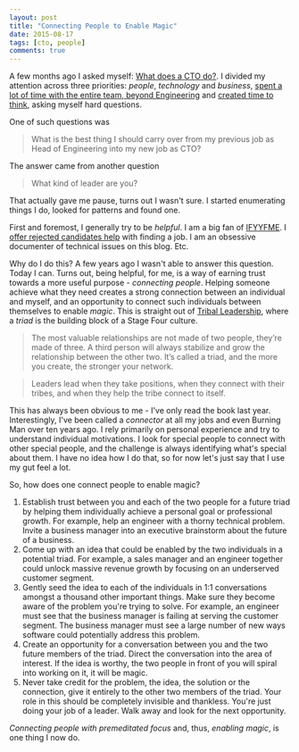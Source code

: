 ```yaml
---
layout: post
title: "Connecting People to Enable Magic"
date: 2015-08-17
tags: [cto, people]
comments: true
---
```

A few months ago I asked myself: [What does a CTO do?](/2015/05/23/what-does-a-cto-do.html). I divided my attention across three priorities: _people_, _technology_ and _business_, [spent a lot of time with the entire team, beyond Engineering](/2015/07/18/what-does-a-cto-do-offering-time-to-the-team.html) and [created time to think](/2015/08/03/what-does-a-cto-do-creating-thinking-time-while-walking-to-work.html), asking myself hard questions.

One of such questions was

> What is the best thing I should carry over from my previous job as Head of Engineering into my new job as CTO?

The answer came from another question

> What kind of leader are you?

That actually gave me pause, turns out I wasn't sure. I started enumerating things I do, looked for patterns and found one.

First and foremost, I generally try to be _helpful_. I am a big fan of [IFYYFME](https://code.dblock.org/2009/09/03/i-f-you-you-f-me-or-how-to-maintain-a-healthy-level-of-communication-across-organizational-boundaries.html). I [offer rejected candidates help](https://code.dblock.org/2013/05/26/how-to-reject-engineering-candidates.html) with finding a job. I am an obsessive documenter of technical issues on this blog. Etc.

Why do I do this? A few years ago I wasn't able to answer this question. Today I can. Turns out, being helpful, for me, is a way of earning trust towards a more useful purpose - _connecting people_. Helping someone achieve what they need creates a strong connection between an individual and myself, and an opportunity to connect such individuals between themselves to enable _magic_. This is straight out of [Tribal Leadership](http://www.triballeadership.net/book), where a _triad_ is the building block of a Stage Four culture.

> The most valuable relationships are not made of two people, they’re made of three. A third person will always stabilize and grow the relationship between the other two. It’s called a triad, and the more you create, the stronger your network.

> Leaders lead when they take positions, when they connect with their tribes, and when they help the tribe connect to itself.

This has always been obvious to me - I've only read the book last year. Interestingly, I've been called a _connector_ at all my jobs and even Burning Man over ten years ago. I rely primarily on personal experience and try to understand individual motivations. I look for special people to connect with other special people, and the challenge is always identifying what's special about them. I have no idea how I do that, so for now let's just say that I use my gut feel a lot.

So, how does one connect people to enable magic?

1. Establish trust between you and each of the two people for a future triad by helping them individually achieve a personal goal or professional growth. For example, help an engineer with a thorny technical problem. Invite a business manager into an executive brainstorm about the future of a business.
2. Come up with an idea that could be enabled by the two individuals in a potential triad. For example, a sales manager and an engineer together could unlock massive revenue growth by focusing on an underserved customer segment.
3. Gently seed the idea to each of the individuals in 1:1 conversations amongst a thousand other important things. Make sure they become aware of the problem you're trying to solve. For example, an engineer must see that the business manager is failing at serving the customer segment. The business manager must see a large number of new ways software could potentially address this problem.
4. Create an opportunity for a conversation between you and the two future members of the triad. Direct the conversation into the area of interest. If the idea is worthy, the two people in front of you will spiral into working on it, it will be magic.
5. Never take credit for the problem, the idea, the solution or the connection, give it entirely to the other two members of the triad. Your role in this should be completely invisible and thankless. You're just doing your job of a leader. Walk away and look for the next opportunity.

_Connecting people with premeditated focus_ and, thus, _enabling magic_, is one thing I now do.

